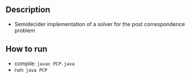 ## Description
- Semidecider implementation of a solver for the post correspondence problem

## How to run
- compile: `javac PCP.java`
- run: `java PCP`

